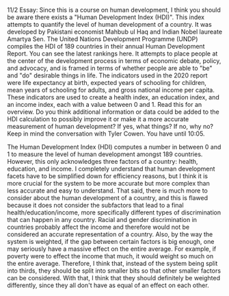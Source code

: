 11/2 Essay: Since this is a course on human development, I think you should be aware there exists a "Human Development Index (HDI)". This index attempts to quantify the level of human development of a country. It was developed by Pakistani economist Mahbub ul Haq and Indian Nobel laureate Amartya Sen. The United Nations Development Programme (UNDP) compiles the HDI of 189 countries in their annual Human Development Report. You can see the latest rankings here. It attempts to place people at the center of the development process in terms of economic debate, policy, and advocacy, and is framed in terms of whether people are able to "be" and "do" desirable things in life. The indicators used in the 2020 report were life expectancy at birth, expected years of schooling for children, mean years of schooling for adults, and gross national income per capita. These indicators are used to create a health index, an education index, and an income index, each with a value between 0 and 1. Read this for an overview.
Do you think additional information or data could be added to the HDI calculation to possibly improve it or make it a more accurate measurement of human development? If yes, what things? If no, why no? Keep in mind the conversation with Tyler Cowen. You have until 10:05.

The Human Development Index (HDI) computes a number in between 0 and 1 to measure the level of human development amongst 189 countries. However, this only acknowledges three factors of a country: health, education, and income. I completely understand that human development facets have to be simplified down for efficiency reasons, but I think it is more crucial for the system to be more accurate but more complex than less accurate and easy to understand. That said, there is much more to consider about the human development of a country, and this is flawed because it does not consider the subfactors that lead to a final health/education/income, more specifically different types of discrimination that can happen in any country. Racial and gender discrimination in countries probably affect the income and therefore would not be considered an accurate representation of a country. Also, by the way the system is weighted, if the gap between certain factors is big enough, one may seriously have a massive effect on the entire average. For example, if poverty were to effect the income that much, it would weight so much on the entire average. Therefore, I think that, instead of the system being split into thirds, they should be split into smaller bits so that other smaller factors can be considered. With that, I think that they should definitely be weighted differently, since they all don't have as equal of an effect on each other. 
